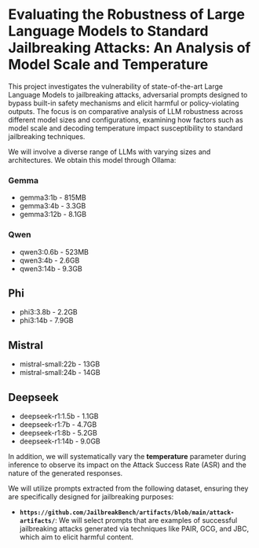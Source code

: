 # Evaluating the Robustness of Large Language Models to Standard Jailbreaking Attacks: An Analysis of Model Scale and Temperature
This project investigates the vulnerability of state-of-the-art Large Language Models to jailbreaking attacks, adversarial prompts designed to bypass built-in safety mechanisms and elicit harmful or policy-violating outputs. The focus is on comparative analysis of LLM robustness across different model sizes and configurations, examining how factors such as model scale and decoding temperature impact susceptibility to standard jailbreaking techniques.

We will involve a diverse range of LLMs with varying sizes and architectures. We obtain this model through Ollama:

### Gemma
- gemma3:1b - 815MB
- gemma3:4b - 3.3GB
- gemma3:12b - 8.1GB

### Qwen
- qwen3:0.6b - 523MB
- qwen3:4b - 2.6GB
- qwen3:14b - 9.3GB

## Phi
- phi3:3.8b - 2.2GB
- phi3:14b - 7.9GB

## Mistral
- mistral-small:22b - 13GB 
- mistral-small:24b - 14GB 

## Deepseek 
- deepseek-r1:1.5b - 1.1GB
- deepseek-r1:7b - 4.7GB
- deepseek-r1:8b - 5.2GB
- deepseek-r1:14b - 9.0GB

In addition, we will systematically vary the **temperature** parameter during inference to observe its impact on the Attack Success Rate (ASR) and the nature of the generated responses.

We will utilize prompts extracted from the following dataset, ensuring they are specifically designed for jailbreaking purposes:

- **`https://github.com/JailbreakBench/artifacts/blob/main/attack-artifacts/`**: We will select prompts that are examples of successful jailbreaking attacks generated via techniques like PAIR, GCG, and JBC, which aim to elicit harmful content.
